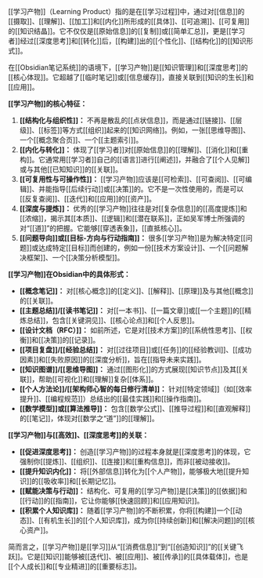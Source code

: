 [[学习产物]]（Learning Product）指的是在[[学习过程]]中，通过对[[信息]]的[[摄取]]、[[理解]]、[[加工]]和[[内化]]所形成的[[具体]]、[[可追溯]]、[[可复用]]的[[知识结晶]]。它不仅仅是[[原始信息]]的[[复制]]或[[简单汇总]]，更是[[学习者]]经过[[深度思考]]和[[转化]]后，[[构建]]出的[[个性化]]、[[结构化]]的[[知识形式]]。

在[[Obsidian笔记系统]]的语境下，[[学习产物]]是[[知识管理]]和[[深度思考]]的[[核心体现]]。它超越了[[临时笔记]]或[[信息缓存]]，直接关联到[[知识的生长]]和[[应用]]。

**[[学习产物]]的核心特征：**

1.  **[[结构化与组织性]]：** 不再是散乱的[[点状信息]]，而是通过[[链接]]、[[层级]]、[[标签]]等方式[[组织]]起来的[[知识网络]]。例如，一张[[思维导图]]、一个[[概念聚合页]]、一个[[主题索引]]。
2.  **[[内化与转化]]：** 体现了[[学习者]]对[[原始信息]]的[[理解]]、[[消化]]和[[重构]]。它通常用[[学习者]]自己的[[语言]]进行[[阐述]]，并融合了[[个人见解]]或与其他[[已知知识]]的[[关联]]。
3.  **[[可复用性与可操作性]]：** [[学习产物]]应该是[[可检索]]、[[可查阅]]、[[可编辑]]、并能指导[[后续行动]]或[[决策]]的。它不是一次性使用的，而是可以[[反复查阅]]、[[迭代]]和[[应用]]的[[资产]]。
4.  **[[深度与提炼]]：** 优秀的[[学习产物]]往往是对[[复杂信息]]的[[高度提炼]]和[[浓缩]]，揭示其[[本质]]、[[逻辑]]和[[潜在联系]]，正如吴军博士所强调的对“[[道]]”的把握。它能够[[穿透表象]]，[[直抵核心]]。
5.  **[[问题导向]]或[[目标-方向与行动指南]]：** 很多[[学习产物]]是为解决特定[[问题]]或达成特定[[目标]]而创建的，例如一份[[技术方案设计]]、一个[[问题解决框架]]、一个[[决策分析模型]]。

**[[学习产物]]在Obsidian中的具体形式：**

*   **[[概念笔记]]：** 对[[核心概念]]的[[定义]]、[[解释]]、[[原理]]及与其他[[概念]]的[[关联]]。
*   **[[主题总结]]/[[读书笔记]]：** 对[[一本书]]、[[一篇文章]]或[[一个主题]]的[[精炼总结]]，包含[[关键洞见]]、[[核心论点]]和[[个人反思]]。
*   **[[设计文档（RFC）]]：** 如前所述，它是对[[技术方案]]的[[系统性思考]]、[[权衡]]和[[决策]]的[[记录]]。
*   **[[项目复盘]]/[[经验总结]]：** 对[[过往项目]]或[[任务]]的[[经验教训]]、[[成功因素]]和[[失败原因]]的[[深度分析]]，旨在[[指导未来实践]]。
*   **[[知识图谱]]/[[思维导图]]：** 通过[[图形化]]的方式展现[[知识节点]]及其[[关联]]，帮助[[可视化]]和[[理解]]复杂[[体系]]。
*   **[[个人方法论]]/[[架构师心智的每日修行清单]]：** 针对[[特定领域]]（如[[效率提升]]、[[编程规范]]）总结出的[[最佳实践]]和[[操作指南]]。
*   **[[数学模型]]或[[算法推导]]：** 包含[[数学公式]]、[[推导过程]]和[[直观解释]]的[[笔记]]，体现对[[数学之“道”]]的[[理解]]。

**[[学习产物]]与[[高效]]、[[深度思考]]的关联：**

*   **[[促进深度思考]]：** 创造[[学习产物]]的过程本身就是[[深度思考]]的体现，它强制你[[提炼]]、[[组织]]、[[连接]]和[[重构信息]]，而非[[被动接收]]。
*   **[[提升知识内化]]：** 将[[外部信息]]转化为[[个人产物]]，能够极大地[[提升知识]]的[[吸收率]]和[[长期记忆]]。
*   **[[赋能决策与行动]]：** 结构化、可复用的[[学习产物]]是[[决策]]的[[依据]]和[[行动]]的[[指南]]，它让你能够[[快速回顾]]和[[应用知识]]。
*   **[[积累个人知识库]]：** 随着[[学习产物]]的不断积累，你将[[构建]]一个[[动态]]、[[有机生长]]的[[个人知识库]]，成为你[[持续创新]]和[[解决问题]]的[[核心资产]]。

简而言之，[[学习产物]]是[[学习]]从“[[消费信息]]”到“[[创造知识]]”的[[关键飞跃]]。它是[[知识]]能够被[[迭代]]、被[[应用]]、被[[传承]]的[[具体载体]]，也是[[个人成长]]和[[专业精进]]的[[重要标志]]。